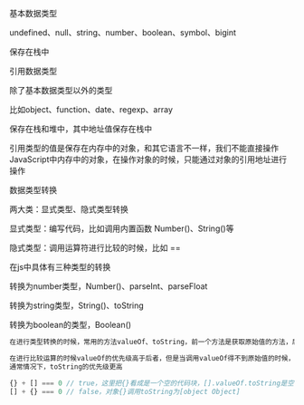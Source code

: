 基本数据类型

undefined、null、string、number、boolean、symbol、bigint

保存在栈中



引用数据类型

除了基本数据类型以外的类型

比如object、function、date、regexp、array

保存在栈和堆中，其中地址值保存在栈中

引用类型的值是保存在内存中的对象，和其它语言不一样，我们不能直接操作JavaScript中内存中的对象，在操作对象的时候，只能通过对象的引用地址进行操作



数据类型转换

两大类：显式类型、隐式类型转换

显式类型：编写代码，比如调用内置函数 Number()、String()等

隐式类型：调用运算符进行比较的时候，比如 ==



在js中具体有三种类型的转换

转换为number类型，Number()、parseInt、parseFloat

转换为string类型，String()、toString

转换为boolean的类型，Boolean()



```js
在进行类型转换的时候，常用的方法valueOf、toString，前一个方法是获取原始值的方法，后一个方法是获取能反映这个对象的字符串

在进行比较运算的时候valueOf的优先级高于后者，但是当调用valueOf得不到原始值的时候，会调用后者，比如[]
通常情况下，toString的优先级更高

{} + [] === 0 // true，这里把{}看成是一个空的代码块，[].valueOf.toString是空字符串，在调用Number转为number 0
[] + {} === 0 // false，对象{}调用toString为[object Object]
```


